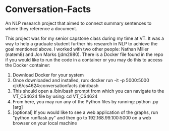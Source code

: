 # Conversation-Facts
An NLP research project that aimed to connect summary sentences to where they reference a document.

This project was for my senior capstone class during my time at VT. It was a way to help a graduate student further his research in NLP to achieve the goal mentioned above. I worked with two other people: Nathan Miller (natem8) and Jon Marks (jdm2980). There is a Docker file found in the repo if you would like to run the code in a container or you may do this to access the Docker container:

1.  Download Docker for your system
2.  Once downloaded and installed, run: docker run -it -p 5000:5000 cjk6/cs4624:conversationfacts /bin/bash
3.  This should open a /bin/bash prompt from which you can navigate to the VT_CS4624 file by using: cd VT_CS4624
4.  From here, you may run any of the Python files by running: python <filename>.py [arg]
5.  [optional] If you would like to see a web application of the graphs, run "python runflask.py" and then go to 192.168.99.100:5000 on a web browser on your local machine
